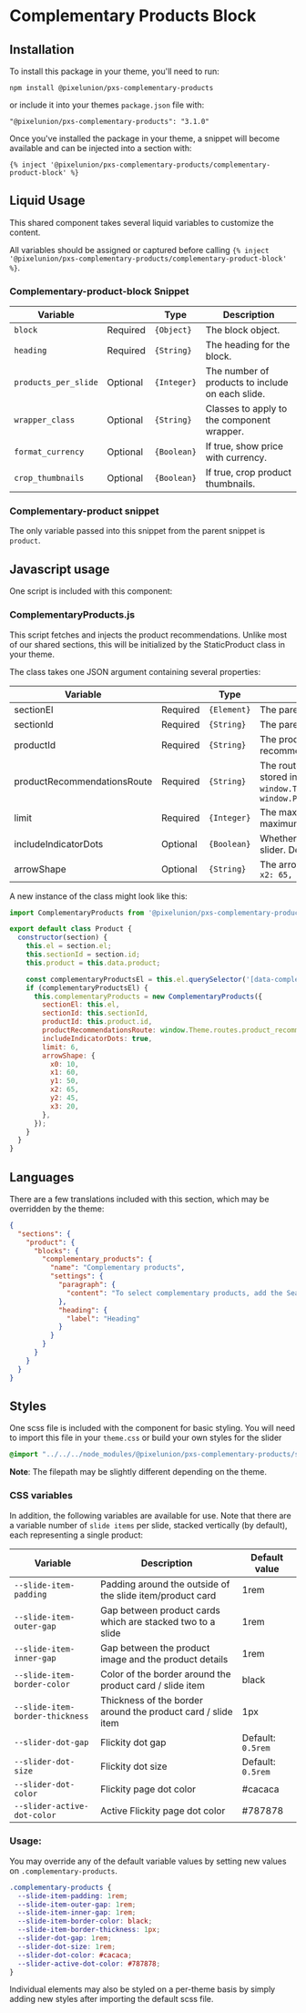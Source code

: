 # Complementary Products Block

## Installation

To install this package in your theme, you'll need to run:

```
npm install @pixelunion/pxs-complementary-products
```

or include it into your themes `package.json` file with:

```
"@pixelunion/pxs-complementary-products": "3.1.0"
```

Once you've installed the package in your theme, a snippet will become available and can be injected into a section with:

```complementary-product-block.liquid
{% inject '@pixelunion/pxs-complementary-products/complementary-product-block' %}
```

## Liquid Usage

This shared component takes several liquid variables to customize the content.

All variables should be assigned or captured before calling `{% inject '@pixelunion/pxs-complementary-products/complementary-product-block' %}`.

### Complementary-product-block Snippet

| Variable | | Type | Description |
| --- | --- | --- | --- |
| `block` | Required | `{Object}` | The block object. |
| `heading` | Required | `{String}` | The heading for the block. |
| `products_per_slide` | Optional | `{Integer}` | The number of products to include on each slide. |
| `wrapper_class` | Optional | `{String}` | Classes to apply to the component wrapper. |
| `format_currency` | Optional | `{Boolean}` | If true, show price with currency. |
| `crop_thumbnails` | Optional | `{Boolean}` | If true, crop product thumbnails. |

### Complementary-product snippet

The only variable passed into this snippet from the parent snippet is `product`.

## Javascript usage

One script is included with this component:

### ComplementaryProducts.js

This script fetches and injects the product recommendations. Unlike most of our shared sections, this will be initialized by the StaticProduct class in your theme.

The class takes one JSON argument containing several properties:

| Variable | | Type | Description |
| --- | --- | --- | --- |
| sectionEl | Required | `{Element}` | The parent section element |
| sectionId | Required | `{String}` | The parent section ID |
| productId | Required | `{String}` | The product ID on which to base the recommendations |
| productRecommendationsRoute | Required | `{String}` | The route for the recommendation request, usually stored in the theme object as something like `window.Theme.routes.product_recommendations_url` or `window.PXUTheme.routes.product_recommendations_url` |
| limit | Required | `{Integer}` | The maximum number of results to fetch. Minimum `1`, maximum `10`. |
| includeIndicatorDots | Optional | `{Boolean}` | Whether to include slide indicator dots under the slider. Default: false |
| arrowShape | Optional | `{String}` | The arrow shape. Default: `{ x0: 10, x1: 60, y1: 50, x2: 65, y2: 45, x3: 20, }` |

A new instance of the class might look like this:

```js
import ComplementaryProducts from '@pixelunion/pxs-complementary-products';

export default class Product {
  constructor(section) {
    this.el = section.el;
    this.sectionId = section.id;
    this.product = this.data.product;

    const complementaryProductsEl = this.el.querySelector('[data-complementary-products]');
    if (complementaryProductsEl) {
      this.complementaryProducts = new ComplementaryProducts({
        sectionEl: this.el,
        sectionId: this.sectionId,
        productId: this.product.id,
        productRecommendationsRoute: window.Theme.routes.product_recommendations_url,
        includeIndicatorDots: true,
        limit: 6,
        arrowShape: {
          x0: 10,
          x1: 60,
          y1: 50,
          x2: 65,
          y2: 45,
          x3: 20,
        },
      });
    }
  }
}
```

## Languages

There are a few translations included with this section, which may be overridden by the theme:

```json
{
  "sections": {
    "product": {
      "blocks": {
        "complementary_products": {
          "name": "Complementary products",
          "settings": {
            "paragraph": {
              "content": "To select complementary products, add the Search & Discovery app. [Learn more](https:\/\/shopify.dev\/themes\/product-merchandising\/recommendations)"
            },
            "heading": {
              "label": "Heading"
            }
          }
        }
      }
    }
  }
}
```

## Styles

One scss file is included with the component for basic styling. You will need to import this file in your `theme.css` or build your own styles for the slider

```scss
@import "../../../node_modules/@pixelunion/pxs-complementary-products/src/styles/complementary-product";
```

**Note**: The filepath may be slightly different depending on the theme.

### CSS variables

In addition, the following variables are available for use. Note that there are a variable number of `slide items` per slide, stacked vertically (by default), each representing a single product:

| Variable | Description | Default value |
| --- | --- | --- |
| `--slide-item-padding` | Padding around the outside of the slide item/product card | 1rem |
| `--slide-item-outer-gap` | Gap between product cards which are stacked two to a slide | 1rem |
| `--slide-item-inner-gap` | Gap between the product image and the product details | 1rem |
| `--slide-item-border-color` | Color of the border around the product card / slide item | black |
| `--slide-item-border-thickness` | Thickness of the border around the product card / slide item | 1px |
| `--slider-dot-gap` | Flickity dot gap | Default: `0.5rem` |
| `--slider-dot-size` | Flickity dot size | Default: `0.5rem` |
| `--slider-dot-color` | Flickity page dot color |  #cacaca |
| `--slider-active-dot-color` | Active Flickity page dot color | #787878 |

### Usage:

You may override any of the default variable values by setting new values on `.complementary-products`.

```scss
.complementary-products {
  --slide-item-padding: 1rem;
  --slide-item-outer-gap: 1rem;
  --slide-item-inner-gap: 1rem;
  --slide-item-border-color: black;
  --slide-item-border-thickness: 1px;
  --slider-dot-gap: 1rem;
  --slider-dot-size: 1rem;
  --slider-dot-color: #cacaca;
  --slider-active-dot-color: #787878;
}
```

Individual elements may also be styled on a per-theme basis by simply adding new styles after importing the default scss file.
